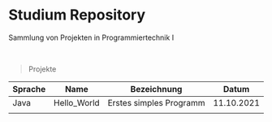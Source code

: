 # Studium Repository

Sammlung von Projekten in Programmiertechnik I

<br>

> Projekte

| Sprache | Name        | Bezeichnung             | Datum      |
| ------- | ----------- | ----------------------- | ---------- |
| Java    | Hello_World | Erstes simples Programm | 11.10.2021 |
|         |             |                         |
